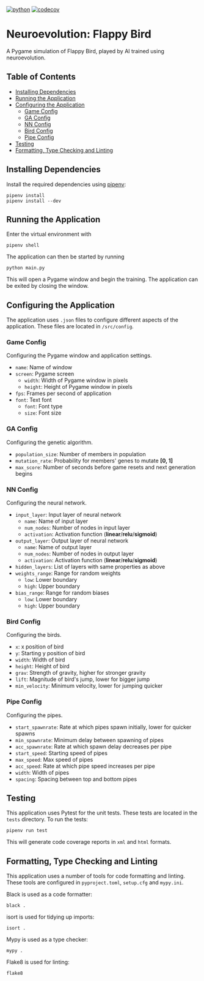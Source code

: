 [![python](https://img.shields.io/badge/Python-3.11-3776AB.svg?style=flat&logo=python&logoColor=ffd343)](https://docs.python.org/3.11/)
[![codecov](https://codecov.io/gh/javidahmed64592/neuroevolution-flappy-bird/branch/main/graph/badge.svg?token=YGPGWHFMMG)](https://codecov.io/gh/javidahmed64592/neuroevolution-flappy-bird)
<!-- omit from toc -->
# Neuroevolution: Flappy Bird
A Pygame simulation of Flappy Bird, played by AI trained using neuroevolution.

<!-- omit from toc -->
## Table of Contents

- [Installing Dependencies](#installing-dependencies)
- [Running the Application](#running-the-application)
- [Configuring the Application](#configuring-the-application)
  - [Game Config](#game-config)
  - [GA Config](#ga-config)
  - [NN Config](#nn-config)
  - [Bird Config](#bird-config)
  - [Pipe Config](#pipe-config)
- [Testing](#testing)
- [Formatting, Type Checking and Linting](#formatting-type-checking-and-linting)

## Installing Dependencies

Install the required dependencies using [pipenv](https://github.com/pypa/pipenv):

    pipenv install
    pipenv install --dev

## Running the Application

Enter the virtual environment with

    pipenv shell

The application can then be started by running

    python main.py

This will open a Pygame window and begin the training. The application can be exited by closing the window.

## Configuring the Application

The application uses `.json` files to configure different aspects of the application.
These files are located in `/src/config`.

### Game Config

Configuring the Pygame window and application settings.

- `name`: Name of window
- `screen`: Pygame screen
  - `width`: Width of Pygame window in pixels
  - `height`: Height of Pygame window in pixels
- `fps`: Frames per second of application
- `font`: Text font
  - `font`: Font type
  - `size`: Font size

### GA Config

Configuring the genetic algorithm.

- `population_size`: Number of members in population
- `mutation_rate`: Probability for members' genes to mutate **[0, 1]**
- `max_score`: Number of seconds before game resets and next generation begins

### NN Config

Configuring the neural network.

- `input_layer`: Input layer of neural network
  - `name`: Name of input layer
  - `num_nodes`: Number of nodes in input layer
  - `activation`: Activation function (**linear**/**relu**/**sigmoid**)
- `output_layer`: Output layer of neural network
  - `name`: Name of output layer
  - `num_nodes`: Number of nodes in output layer
  - `activation`: Activation function (**linear**/**relu**/**sigmoid**)
- `hidden_layers`: List of layers with same properties as above
- `weights_range`: Range for random weights
  - `low`: Lower boundary
  - `high`: Upper boundary
- `bias_range`: Range for random biases
  - `low`: Lower boundary
  - `high`: Upper boundary

### Bird Config

Configuring the birds.

- `x`: x position of bird
- `y`: Starting y position of bird
- `width`: Width of bird
- `height`: Height of bird
- `grav`: Strength of gravity, higher for stronger gravity
- `lift`: Magnitude of bird's jump, lower for bigger jump
- `min_velocity`: Minimum velocity, lower for jumping quicker

### Pipe Config

Configuring the pipes.

- `start_spawnrate`: Rate at which pipes spawn initially, lower for quicker spawns
- `min_spawnrate`: Minimum delay between spawning of pipes
- `acc_spawnrate`: Rate at which spawn delay decreases per pipe
- `start_speed`: Starting speed of pipes
- `max_speed`: Max speed of pipes
- `acc_speed`: Rate at which pipe speed increases per pipe
- `width`: Width of pipes
- `spacing`: Spacing between top and bottom pipes

## Testing

This application uses Pytest for the unit tests.
These tests are located in the `tests` directory.
To run the tests:

    pipenv run test

This will generate code coverage reports in `xml` and `html` formats.

## Formatting, Type Checking and Linting

This application uses a number of tools for code formatting and linting. These tools are configured in `pyproject.toml`, `setup.cfg` and `mypy.ini`.

Black is used as a code formatter:

    black .

isort is used for tidying up imports:

    isort .

Mypy is used as a type checker:

    mypy .

Flake8 is used for linting:

    flake8
